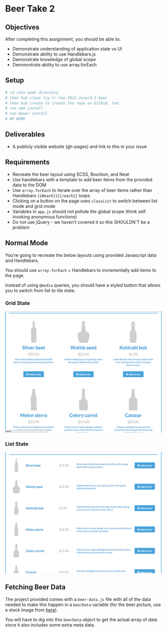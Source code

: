 # Beer Take 2

## Objectives

After completing this assignment, you should be able to:

* Demonstrate understanding of application state vs UI
* Demonstrate ability to use Handlebars.js
* Demonstrate knowledge of global scope
* Demmontrate ability to use array.forEach

## Setup

```sh
# cd into week directory
# then hub clone tiy-lr-fee-2015-June/4.1-beer
# then hub create to create the repo on Github, too
# run npm install
# run bower install
# DO WORK
```

## Deliverables

* A publicly visible website (gh-pages) and link to this in your issue

## Requirements

* Recreate the beer layout using SCSS, Bourbon, and Neat
* Use handlebars with a template to add beer items from the provided data to the DOM
* Use `array.forEach` to iterate over the array of beer items rather than Handlebars `{{#each}}{{/each}}` loops
* Clicking on a button on the page uses `classList` to switch between list mode and grid mode
* Variables in `app.js` should not pollute the global scope (think self invoking anonymous functions)
* Do not use jQuery - we haven't covered it so this SHOULDN'T be a problem

## Normal Mode

You're going to recreate the below layouts using provided Javascript data and Handlebars.

You should use `array.forEach` + Handlebars to incrementally add items to the page.

Instead of using `@media` queries, you should have a styled button that allows you to switch from list to tile state.

### Grid State

![](grid.png)

### List State

![](list.png)


## Fetching Beer Data

The project provided comes with a `beer-data.js` file with all of the data needed to make this happen in a `beerData` variable (for the beer picture, use a stock image from [here](../2.1-beer-layout/bottle-1.png)).

You will have to dig into this `beerData` object to get the actual array of data since it also includes some extra meta data.
